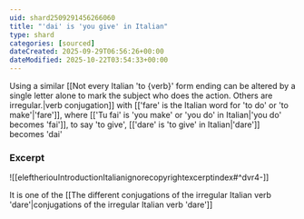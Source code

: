 ```yaml
---
uid: shard2509291456266060
title: "'dai' is 'you give' in Italian"
type: shard
categories: [sourced]
dateCreated: 2025-09-29T06:56:26+00:00
dateModified: 2025-10-22T03:54:33+00:00
---
```

Using a similar [[Not every Italian 'to {verb}' form ending can be altered by a single letter alone to mark the subject who does the action. Others are irregular.|verb conjugation]] with [['fare' is the Italian word for 'to do' or 'to make'|'fare']], where [['Tu fai' is 'you make' or 'you do' in Italian|'you do' becomes 'fai']], to say 'to give', [['dare' is 'to give' in Italian|'dare']] becomes 'dai'

### Excerpt
![[eleftheriouIntroductionItalianignorecopyrightexcerptindex#^dvr4-]]

It is one of the [[The different conjugations of the irregular Italian verb 'dare'|conjugations of the irregular Italian verb 'dare']]